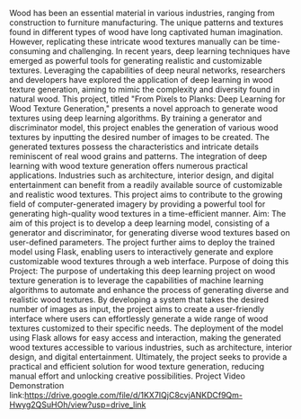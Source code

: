 Wood has been an essential material in various industries, ranging from construction to furniture manufacturing. 
The unique patterns and textures found in different types of wood have long captivated human imagination. However, replicating these intricate wood textures manually can be time-consuming and challenging.
In recent years, deep learning techniques have emerged as powerful tools for generating realistic and customizable textures. Leveraging the capabilities of deep neural networks, 
researchers and developers have explored the application of deep learning in wood texture generation, aiming to mimic the complexity and diversity found in natural wood.
This project, titled "From Pixels to Planks: Deep Learning for Wood Texture Generation," presents a novel approach to generate wood textures using deep learning algorithms.
By training a generator and discriminator model, this project enables the generation of various wood textures by inputting the desired number of images to be created. 
The generated textures possess the characteristics and intricate details reminiscent of real wood grains and patterns.
The integration of deep learning with wood texture generation offers numerous practical applications. Industries such as architecture, interior design, and digital entertainment can benefit from a readily
available source of customizable and realistic wood textures. This project aims to contribute to the growing field of computer-generated imagery by providing a powerful tool for generating high-quality wood textures 
in a time-efficient manner.
Aim:
The aim of this project is to develop a deep learning model, consisting of a generator and discriminator, for generating diverse wood textures based on user-defined parameters. 
The project further aims to deploy the trained model using Flask, enabling users to interactively generate and explore customizable wood textures through a web interface.
Purpose of doing this Project:
The purpose of undertaking this deep learning project on wood texture generation is to leverage the capabilities of machine learning algorithms to automate and enhance the process of generating diverse and realistic wood textures. 
By developing a system that takes the desired number of images as input, the project aims to create a user-friendly interface where users can effortlessly generate a wide range of wood textures customized to their specific needs. 
The deployment of the model using Flask allows for easy access and interaction, making the generated wood textures accessible to various industries, such as architecture, interior design, and digital entertainment. Ultimately,
the project seeks to provide a practical and efficient solution for wood texture generation, reducing manual effort and unlocking creative possibilities.
Project Video Demonstration link:https://drive.google.com/file/d/1KX7IQjC8cvjANKDCf9Qm-Hwyg2QSuHOh/view?usp=drive_link
